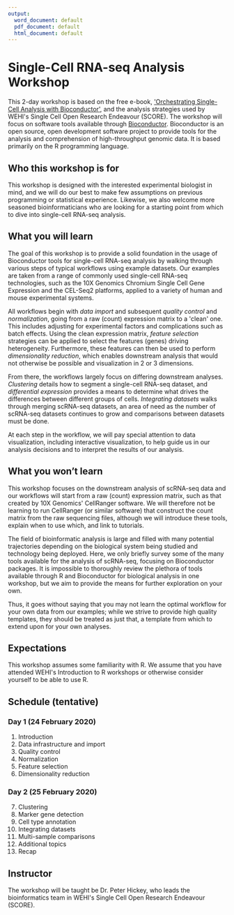 ```yaml
---
output:
  word_document: default
  pdf_document: default
  html_document: default
---
```


# Single-Cell RNA-seq Analysis Workshop

This 2-day workshop is based on the free e-book, ['Orchestrating Single-Cell Analysis with Bioconductor'](https://osca.bioconductor.org), and the analysis strategies used by WEHI's Single Cell Open Research Endeavour (SCORE).
The workshop will focus on software tools available through [Bioconductor](https://bioconductor.org/).
Bioconductor is an open source, open development software project to provide tools for the analysis and comprehension of high-throughput genomic data.
It is based primarily on the R programming language.

## Who this workshop is for

This workshop is designed with the interested experimental biologist in mind, and we will do our best to make few assumptions on previous programming or statistical experience.
Likewise, we also welcome more seasoned bioinformaticians who are looking for a starting point from which to dive into single-cell RNA-seq analysis.

## What you will learn

The goal of this workshop is to provide a solid foundation in the usage of Bioconductor tools for single-cell RNA-seq analysis by walking through various steps of typical workflows using example datasets. 
Our examples are taken from a range of commonly used single-cell RNA-seq technologies, such as the 10X Genomics Chromium Single Cell Gene Expression and the CEL-Seq2 platforms, applied to a variety of human and mouse experimental systems.

All workflows begin with *data import* and subsequent *quality control* and *normalization*, going from a raw (count) expression matrix to a 'clean' one.
This includes adjusting for experimental factors and complications such as batch effects.
Using the clean expression matrix, *feature selection* strategies can be applied to select the features (genes) driving heterogeneity.
Furthermore, these features can then be used to perform *dimensionality reduction*, which enables downstream analysis that would not otherwise be possible and visualization in 2 or 3 dimensions.

From there, the workflows largely focus on differing downstream analyses.
*Clustering* details how to segment a single-cell RNA-seq dataset, and *differential expression* provides a means to determine what drives the differences between different groups of cells.
*Integrating datasets* walks through merging scRNA-seq datasets, an area of need as the number of scRNA-seq datasets continues to grow and comparisons between datasets must be done.

At each step in the workflow, we will pay special attention to data visualization, including interactive visualization, to help guide us in our analysis decisions and to interpret the results of our analysis.

## What you won’t learn

This workshop focuses on the downstream analysis of scRNA-seq data and our workflows will start from a raw (count) expression matrix, such as that created by 10X Genomics' CellRanger software.
We will therefore not be learning to run CellRanger (or similar software) that construct the count matrix from the raw sequencing files, although we will introduce these tools, explain when to use which, and link to tutorials.

The field of bioinformatic analysis is large and filled with many potential trajectories depending on the biological system being studied and technology being deployed.
Here, we only briefly survey some of the many tools available for the analysis of scRNA-seq, focusing on Bioconductor packages.
It is impossible to thoroughly review the plethora of tools available through R and Bioconductor for biological analysis in one workshop, but we aim to provide the means for further exploration on your own.

Thus, it goes without saying that you may not learn the optimal workflow for your own data from our examples; while we strive to provide high quality templates, they should be treated as just that, a template from which to extend upon for your own analyses.

## Expectations

This workshop assumes some familiarity with R.
We assume that you have attended WEHI's Introduction to R workshops or otherwise consider yourself to be able to use R.

## Schedule (tentative)

### Day 1 (24 February 2020)

1. Introduction
2. Data infrastructure and import
3. Quality control
4. Normalization
5. Feature selection
6. Dimensionality reduction

### Day 2 (25 February 2020)

7. Clustering
8. Marker gene detection
9. Cell type annotation
10. Integrating datasets
11. Multi-sample comparisons
12. Additional topics
13. Recap

## Instructor

The workshop will be taught be Dr. Peter Hickey, who leads the bioinformatics team in WEHI's Single Cell Open Research Endeavour (SCORE).
